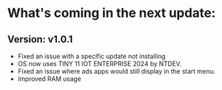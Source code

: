 # What's coming in the next update:

## Version: v1.0.1
- Fixed an issue with a specific update not installing
- OS now uses TINY 11 IOT ENTERPRISE 2024 by NTDEV.
- Fixed an issue where ads apps would still display in the start menu.
- Improved RAM usage
